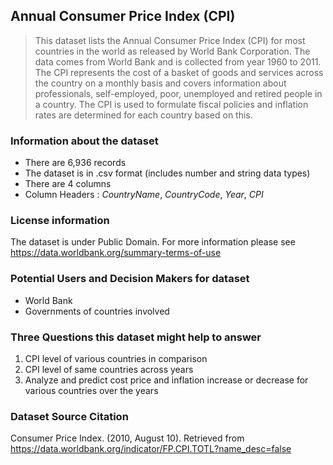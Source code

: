## Annual Consumer Price Index (CPI)

> This dataset lists the Annual Consumer Price Index (CPI) for most countries in the world as released by World Bank Corporation. The data comes from World Bank and is collected from year 1960 to 2011. The CPI represents the cost of a basket of goods and services across the country on a monthly basis and covers information about professionals, self-employed, poor, unemployed and retired people in a country. The CPI is used to formulate fiscal policies and inflation rates are determined for each country based on this.

### Information about the dataset

* There are 6,936 records
* The dataset is in .csv format (includes number and string data types)
* There are 4 columns
* Column Headers : _CountryName_, _CountryCode_, _Year_, _CPI_

### License information
The dataset is under Public Domain. For more information please see https://data.worldbank.org/summary-terms-of-use

### Potential Users and Decision Makers for dataset
* World Bank
* Governments of countries involved

### Three Questions this dataset might help to answer
1. CPI level of various countries in comparison
2. CPI level of same countries across years
3. Analyze and predict cost price and inflation increase or decrease for various countries over the years

### Dataset Source Citation
Consumer Price Index. (2010, August 10). Retrieved from https://data.worldbank.org/indicator/FP.CPI.TOTL?name_desc=false
